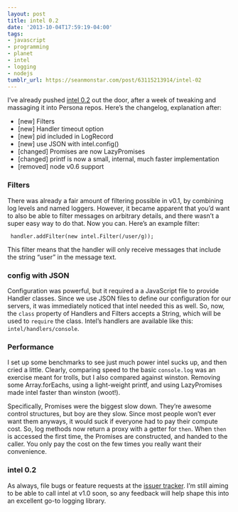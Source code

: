 ```yaml
---
layout: post
title: intel 0.2
date: '2013-10-04T17:59:19-04:00'
tags:
- javascript
- programming
- planet
- intel
- logging
- nodejs
tumblr_url: https://seanmonstar.com/post/63115213914/intel-02
---
```

I’ve already pushed [intel 0.2](http://seanmonstar.github.io/intel) out the door, after a week of tweaking and massaging it into Persona repos. Here’s the changelog, explanation after:

- [new] Filters
- [new] Handler timeout option
- [new] pid included in LogRecord
- [new] use JSON with intel.config()
- [changed] Promises are now LazyPromises
- [changed] printf is now a small, internal, much faster implementation
- [removed] node v0.6 support

### Filters

There was already a fair amount of filtering possible in v0.1, by combining log levels and named loggers. However, it became apparent that you’d want to also be able to filter messages on arbitrary details, and there wasn’t a super easy way to do that. Now you can. Here’s an example filter:

     handler.addFilter(new intel.Filter(/user/g));

This filter means that the handler will only receive messages that include the string “user” in the message text.

### config with JSON

Configuration was powerful, but it required a a JavaScript file to provide Handler classes. Since we use JSON files to define our configuration for our servers, it was immediately noticed that intel needed this as well. So, now, the `class` property of Handlers and Filters accepts a String, which will be used to `require` the class. Intel’s handlers are available like this: `intel/handlers/console`.

### Performance

I set up some benchmarks to see just much power intel sucks up, and then cried a little. Clearly, comparing speed to the basic `console.log` was an exercise meant for trolls, but I also compared against winston. Removing some Array.forEachs, using a light-weight printf, and using LazyPromises made intel faster than winston (woot!).

Specifically, Promises were the biggest slow down. They’re awesome control structures, but boy are they slow. Since most people won’t ever want them anyways, it would suck if everyone had to pay their compute cost. So, log methods now return a proxy with a getter for `then`. When `then` is accessed the first time, the Promises are constructed, and handed to the caller. You only pay the cost on the few times you really want their convenience.

### intel 0.2

As always, file bugs or feature requests at the [issuer tracker](https://github.com/seanmonstar/intel/issues). I’m still aiming to be able to call intel at v1.0 soon, so any feedback will help shape this into an excellent go-to logging library.

